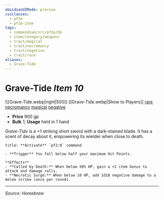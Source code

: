 ```yaml
---
obsidianUIMode: preview
cssclasses:
  - pf2e
  - pf2e-item
tags:
  - compendium/src/pf2e/hb
  - item/category/weapon/
  - trait/magical
  - trait/necromancy
  - trait/negative
  - trait/rare
aliases:
  - Grave-Tide
---
```


# Grave-Tide *Item 10*  

![[Grave-Tide.webp|right|500]]
[[Grave-Tide.webp|Show to Players]]
[rare](rare.md)  [necromancy](necromancy.md)  [magical](magical.md)  [negative](negative.md)

- **Price** 900 gp
- **Bulk** 1; **Usage** held in 1 hand

_Grave-Tide_ is a +1 striking short sword with a dark-stained blade.  It has a scent of decay about it, empowering its wielder when close to death.

```ad-embed-ability
title: **Activate** `pf2:0` command

- **Trigger** You fall below half your maximum Hit Points.

**Effects** 
- **Called by Death:** When below 50% HP, gain a +2 item bonus to attack and damage rolls.
- **Necrotic Surge:** When below 10 HP, add 1d10 negative damage to a melee strike (once per round).
```


---
*Source: Homebrew*


